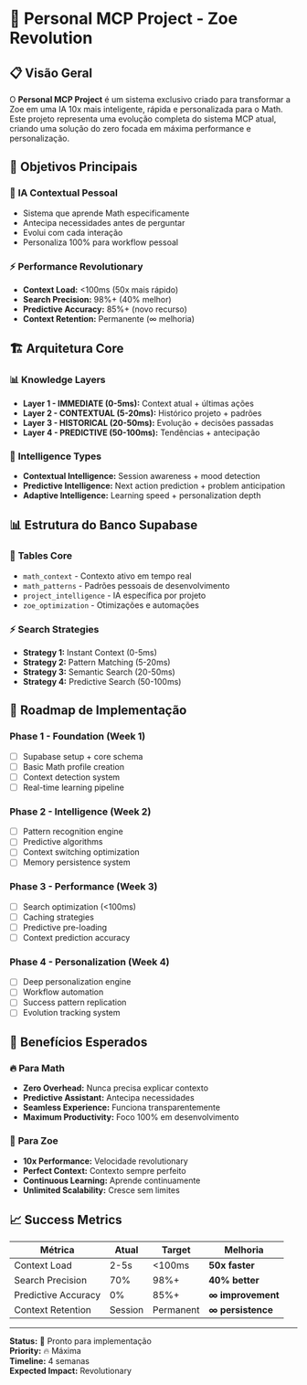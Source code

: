 # 🚀 **Personal MCP Project - Zoe Revolution**

## 📋 **Visão Geral**

O **Personal MCP Project** é um sistema exclusivo criado para transformar a Zoe em uma IA 10x mais inteligente, rápida e personalizada para o Math. Este projeto representa uma evolução completa do sistema MCP atual, criando uma solução do zero focada em máxima performance e personalização.

## 🎯 **Objetivos Principais**

### 🧠 **IA Contextual Pessoal**
- Sistema que aprende Math especificamente
- Antecipa necessidades antes de perguntar
- Evolui com cada interação
- Personaliza 100% para workflow pessoal

### ⚡ **Performance Revolutionary**
- **Context Load:** <100ms (50x mais rápido)
- **Search Precision:** 98%+ (40% melhor)
- **Predictive Accuracy:** 85%+ (novo recurso)
- **Context Retention:** Permanente (∞ melhoria)

## 🏗️ **Arquitetura Core**

### 📊 **Knowledge Layers**
- **Layer 1 - IMMEDIATE (0-5ms):** Context atual + últimas ações
- **Layer 2 - CONTEXTUAL (5-20ms):** Histórico projeto + padrões
- **Layer 3 - HISTORICAL (20-50ms):** Evolução + decisões passadas
- **Layer 4 - PREDICTIVE (50-100ms):** Tendências + antecipação

### 🎪 **Intelligence Types**
- **Contextual Intelligence:** Session awareness + mood detection
- **Predictive Intelligence:** Next action prediction + problem anticipation
- **Adaptive Intelligence:** Learning speed + personalization depth

## 📊 **Estrutura do Banco Supabase**

### 🎯 **Tables Core**
- `math_context` - Contexto ativo em tempo real
- `math_patterns` - Padrões pessoais de desenvolvimento
- `project_intelligence` - IA específica por projeto
- `zoe_optimization` - Otimizações e automações

### ⚡ **Search Strategies**
- **Strategy 1:** Instant Context (0-5ms)
- **Strategy 2:** Pattern Matching (5-20ms)
- **Strategy 3:** Semantic Search (20-50ms)
- **Strategy 4:** Predictive Search (50-100ms)

## 🚀 **Roadmap de Implementação**

### **Phase 1 - Foundation (Week 1)**
- [ ] Supabase setup + core schema
- [ ] Basic Math profile creation
- [ ] Context detection system
- [ ] Real-time learning pipeline

### **Phase 2 - Intelligence (Week 2)**
- [ ] Pattern recognition engine
- [ ] Predictive algorithms
- [ ] Context switching optimization
- [ ] Memory persistence system

### **Phase 3 - Performance (Week 3)**
- [ ] Search optimization (<100ms)
- [ ] Caching strategies
- [ ] Predictive pre-loading
- [ ] Context prediction accuracy

### **Phase 4 - Personalization (Week 4)**
- [ ] Deep personalization engine
- [ ] Workflow automation
- [ ] Success pattern replication
- [ ] Evolution tracking system

## 🎯 **Benefícios Esperados**

### 🔥 **Para Math**
- **Zero Overhead:** Nunca precisa explicar contexto
- **Predictive Assistant:** Antecipa necessidades
- **Seamless Experience:** Funciona transparentemente
- **Maximum Productivity:** Foco 100% em desenvolvimento

### 🚀 **Para Zoe**
- **10x Performance:** Velocidade revolutionary
- **Perfect Context:** Contexto sempre perfeito
- **Continuous Learning:** Aprende continuamente
- **Unlimited Scalability:** Cresce sem limites

## 📈 **Success Metrics**

| Métrica | Atual | Target | Melhoria |
|---------|-------|---------|----------|
| Context Load | 2-5s | <100ms | **50x faster** |
| Search Precision | 70% | 98%+ | **40% better** |
| Predictive Accuracy | 0% | 85%+ | **∞ improvement** |
| Context Retention | Session | Permanent | **∞ persistence** |

---

**Status:** 🚀 Pronto para implementação  
**Priority:** 🔥 Máxima  
**Timeline:** 4 semanas  
**Expected Impact:** Revolutionary 